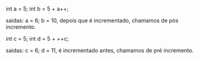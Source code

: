 int a = 5;
int b = 5 + a++;

saidas: a = 6; b = 10, depois que é incrementado, chamamos de pós incremento.


int c = 5;
int d = 5 + ++c;

saidas: c = 6; d = 11, é incrementado antes, chamamos de pré incremento.